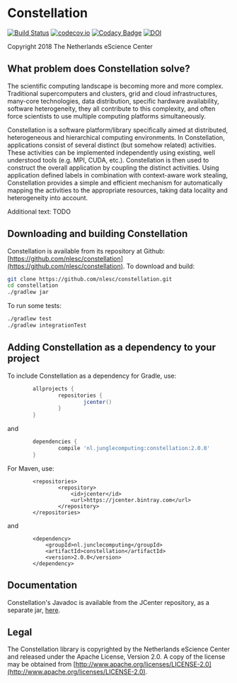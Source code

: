 Constellation
=====

[![Build Status](https://travis-ci.org/NLeSC/Constellation.svg?branch=master)](https://travis-ci.org/NLeSC/Constellation)
[![codecov.io](https://codecov.io/github/NLeSC/Constellation/coverage.svg?branch=master)](https://codecov.io/github/NLeSC/Constellation/branch/master)
[![Codacy Badge](https://api.codacy.com/project/badge/Grade/3d91218e97234c71a96eff191483908e)](https://www.codacy.com/app/NLeSC/Constellation?utm_source=github.com&amp;utm_medium=referral&amp;utm_content=NLeSC/Constellation&amp;utm_campaign=Badge_Grade)
[![DOI](https://zenodo.org/badge/DOI/10.5281/zenodo.1218876.svg)](https://doi.org/10.5281/zenodo.1218876)

Copyright 2018 The Netherlands eScience Center

## What problem does Constellation solve?

The scientific computing landscape is becoming more and more complex.
Traditional supercomputers and clusters, grid and cloud infrastructures, many-core technologies,
data distribution, specific hardware availability, software heterogeneity,
they all contribute to this complexity, and often force scientists to use multiple computing platforms simultaneously.

Constellation is a software platform/library specifically aimed at distributed, heterogeneous and hierarchical computing environments.
In Constellation, applications consist of several distinct (but somehow related) activities.
These activities can be implemented independently using existing, well understood tools (e.g. MPI, CUDA, etc.).
Constellation is then used to construct the overall application by coupling the distinct activities.
Using application defined labels in combination with context-aware work stealing, Constellation provides a
simple and efficient mechanism for automatically mapping the activities to the appropriate resources,
taking data locality and heterogeneity into account.

Additional text: TODO

## Downloading and building Constellation

Constellation is available from its repository at Github: [https://github.com/nlesc/constellation](https://github.com/nlesc/constellation).
To download and build:

```bash
git clone https://github.com/nlesc/constellation.git
cd constellation
./gradlew jar
```

To run some tests:
```bash
./gradlew test
./gradlew integrationTest
```

## Adding Constellation as a dependency to your project

To include Constellation as a dependency for Gradle, use:

```gradle
        allprojects {
                repositories {
                        jcenter()
                }
        }
```

and

```gradle
        dependencies {
                compile 'nl.junglecomputing:constellation:2.0.0'
        }

```

For Maven, use:

```maven
        <repositories>
                <repository>
                    <id>jcenter</id>
                    <url>https://jcenter.bintray.com</url>
                </repository>
        </repositories>
```

and


```maven
        <dependency>
            <groupId>nl.junclecomputing</groupId>
            <artifactId>constellation</artifactId>
            <version>2.0.0</version>
        </dependency>
```

## Documentation

Constellation's Javadoc is available from the JCenter repository, as a separate jar, [here](http://jcenter.bintray.com/nl/junglecomputing/constellation/2.0.0/constellation-2.0.0-javadoc.jar).
## Legal

The Constellation library is copyrighted by the Netherlands eScience Center and released
under the Apache License, Version 2.0. A copy of the license may be obtained
from [http://www.apache.org/licenses/LICENSE-2.0](http://www.apache.org/licenses/LICENSE-2.0).
